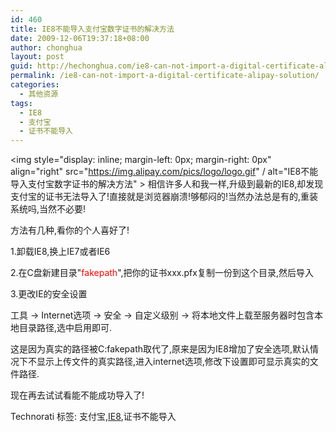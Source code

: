 ```yaml
---
id: 460
title: IE8不能导入支付宝数字证书的解决方法
date: 2009-12-06T19:37:18+08:00
author: chonghua
layout: post
guid: http://hechonghua.com/ie8-can-not-import-a-digital-certificate-alipay-solution/
permalink: /ie8-can-not-import-a-digital-certificate-alipay-solution/
categories:
  - 其他资源
tags:
  - IE8
  - 支付宝
  - 证书不能导入
---
```

<img style="display: inline; margin-left: 0px; margin-right: 0px" align="right" src="https://img.alipay.com/pics/logo/logo.gif" / alt="IE8不能导入支付宝数字证书的解决方法" > 相信许多人和我一样,升级到最新的IE8,却发现支付宝的证书无法导入了!直接就是浏览器崩溃!够郁闷的!当然办法总是有的,重装系统吗,当然不必要!

<!--more--></p> 

方法有几种,看你的个人喜好了!

1.卸载IE8,换上IE7或者IE6

2.在C盘新建目录"<font color="#ff0000">fakepath</font>",把你的证书xxx.pfx复制一份到这个目录,然后导入

3.更改IE的安全设置

工具 -> Internet选项 -> 安全 -> 自定义级别 -> 将本地文件上载至服务器时包含本地目录路径,选中启用即可.</p> 

这是因为真实的路径被C:fakepath取代了,原来是因为IE8增加了安全选项,默认情况下不显示上传文件的真实路径,进入internet选项,修改下设置即可显示真实的文件路径.

现在再去试试看能不能成功导入了!</p> </p> 

<div style="padding-bottom: 0px; margin: 0px; padding-left: 0px; padding-right: 0px; display: inline; float: none; padding-top: 0px" id="scid:0767317B-992E-4b12-91E0-4F059A8CECA8:cc7612cb-5692-4838-89fc-caa1e69ea734" class="wlWriterEditableSmartContent">
  Technorati 标签: 支付宝,<a href="http://technorati.com/tags/IE8" rel="tag">IE8</a>,证书不能导入
</div>